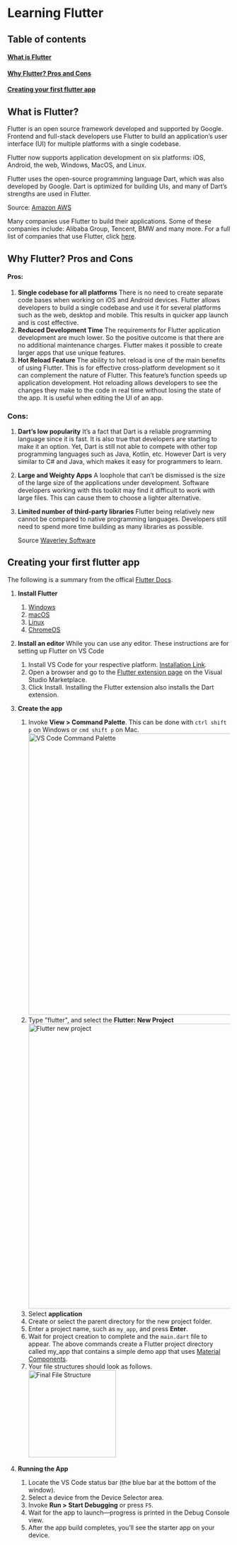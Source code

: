 # Learning Flutter

## Table of contents

#### [What is Flutter](#what-is-flutter)

#### [Why Flutter? Pros and Cons](#why-flutter-pros-and-cons)

#### [Creating your first flutter app](#creating-your-first-flutter-app)

## What is Flutter?

Flutter is an open source framework developed and supported by Google. Frontend and full-stack developers use Flutter to build an application’s user interface (UI) for multiple platforms with a single codebase.

Flutter now supports application development on six platforms: iOS, Android, the web, Windows, MacOS, and Linux.

Flutter uses the open-source programming language Dart, which was also developed by Google. Dart is optimized for building UIs, and many of Dart’s strengths are used in Flutter.

Source: [Amazon AWS](https://aws.amazon.com/what-is/flutter/)

Many companies use Flutter to build their applications. Some of these companies include: Alibaba Group, Tencent, BMW and many more. For a full list of companies that use Flutter, click [here](https://flutter.dev/showcase).

## Why Flutter? Pros and Cons

#### Pros:

1. **Single codebase for all platforms**
   There is no need to create separate code bases when working on iOS and Android devices. Flutter allows developers to build a single codebase and use it for several platforms such as the web, desktop and mobile. This results in quicker app launch and is cost effective.
2. **Reduced Development Time**
   The requirements for Flutter application development are much lower. So the positive outcome is that there are no additional maintenance charges. Flutter makes it possible to create larger apps that use unique features.
3. **Hot Reload Feature**
   The ability to hot reload is one of the main benefits of using Flutter. This is for effective cross-platform development so it can complement the nature of Flutter. This feature’s function speeds up application development. Hot reloading allows developers to see the changes they make to the code in real time without losing the state of the app. It is useful when editing the UI of an app.

### Cons:

1. **Dart’s low popularity**
   It’s a fact that Dart is a reliable programming language since it is fast. It is also true that developers are starting to make it an option. Yet, Dart is still not able to compete with other top programming languages such as Java, Kotlin, etc. However Dart is very similar to C# and Java, which makes it easy for programmers to learn.
2. **Large and Weighty Apps**
   A loophole that can’t be dismissed is the size of the large size of the applications under development. Software developers working with this toolkit may find it difficult to work with large files. This can cause them to choose a lighter alternative.
3. **Limited number of third-party libraries**
   Flutter being relatively new cannot be compared to native programming languages. Developers still need to spend more time building as many libraries as possible.

   Source [Waverley Software](https://waverleysoftware.com/blog/why-use-flutter-pros-and-cons/#:~:text=Flutter%20allows%20developers%20to%20build,application%20development%20are%20much%20lower.)

## Creating your first flutter app

The following is a summary from the offical [Flutter Docs](https://docs.flutter.dev/get-started/).

1. **Install Flutter**

   1. [Windows](https://docs.flutter.dev/get-started/install/windows)
   2. [macOS](https://docs.flutter.dev/get-started/install/macos)
   3. [Linux](https://docs.flutter.dev/get-started/install/linux)
   4. [ChromeOS](https://docs.flutter.dev/get-started/install/chromeos)

2. **Install an editor**
   While you can use any editor. These instructions are for setting up Flutter on VS Code

   1. Install VS Code for your respective platform. [Installation Link](https://code.visualstudio.com/download).
   2. Open a browser and go to the [Flutter extension page](https://marketplace.visualstudio.com/items?itemName=Dart-Code.flutter) on the Visual Studio Marketplace.
   3. Click Install. Installing the Flutter extension also installs the Dart extension.

3. **Create the app**

   1. Invoke **View > Command Palette**. This can be done with `ctrl shift p` on Windows or `cmd shift p` on Mac.
      <img width="636" alt="VS Code Command Palette" src="https://github.com/learning-software-engineering/learning-software-engineering.github.io/assets/65613404/9bdf3ef1-ad9b-4848-b6bb-723f85462c36">
   2. Type "flutter", and select the **Flutter: New Project**
      <img width="644" alt="Flutter new project" src="https://github.com/learning-software-engineering/learning-software-engineering.github.io/assets/65613404/47cf0a8d-25a5-4076-ad6d-54cc8197384d">
   3. Select **application**
   4. Create or select the parent directory for the new project folder.
   5. Enter a project name, such as `my_app`, and press **Enter**.
   6. Wait for project creation to complete and the `main.dart` file to appear.
      The above commands create a Flutter project directory called my_app that contains a simple demo app that uses [Material Components](https://m3.material.io/components).
   7. Your file structures should look as follows.<br>
      <img width="197" alt="Final File Structure" src="https://github.com/learning-software-engineering/learning-software-engineering.github.io/assets/65613404/11b6c999-a556-452c-867f-9299a6cef3b1">

4. **Running the App**
   1. Locate the VS Code status bar (the blue bar at the bottom of the window).
   2. Select a device from the Device Selector area.
   3. Invoke **Run > Start Debugging** or press `F5`.
   4. Wait for the app to launch—progress is printed in the Debug Console view.
   5. After the app build completes, you’ll see the starter app on your device.
